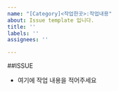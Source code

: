 ```yaml
---
name: "[Category]<작업한곳>:작업내용"
about: Issue template 입니다.
title: ''
labels: ''
assignees: ''

---
```


##ISSUE
* 여기에 작업 내용을 적어주세요
